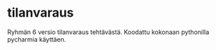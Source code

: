 # tilanvaraus
Ryhmän 6 versio tilanvaraus tehtävästä.
Koodattu kokonaan pythonilla pycharmia käyttäen.
